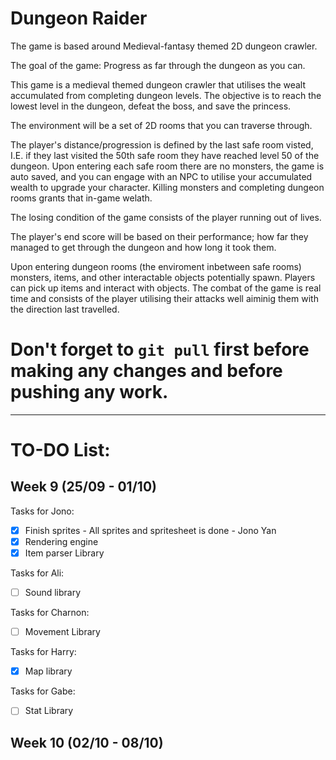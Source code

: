 <h1>Dungeon Raider</h1>

The game is based around Medieval-fantasy themed 2D dungeon crawler.

The goal of the game: Progress as far through the dungeon as you can.

This game is a medieval themed dungeon crawler that utilises the wealt accumulated from completing dungeon levels. The objective is to reach the lowest level in the dungeon, defeat the boss, and save the princess.

The environment will be a set of 2D rooms that you can traverse through.

The player's distance/progression is defined by the last safe room visted, I.E. if they last visited the 50th safe room they have reached level 50 of the dungeon. Upon entering each safe room there are no monsters, the game is auto saved, and you can engage with an NPC to utilise your accumulated wealth to upgrade your character.
Killing monsters and completing dungeon rooms grants that in-game welath.

The losing condition of the game consists of the player running out of lives.

The player's end score will be based on their performance; how far they managed to get through the dungeon and how long it took them.

Upon entering dungeon rooms (the enviroment inbetween safe rooms)  monsters, items, and other interactable objects potentially spawn. Players can pick up items and interact with objects. The combat of the game is real time and consists of the player utilising their attacks well aiminig them with the direction last travelled. 


<h1>Don't forget to <code>git pull</code> first before making any changes and before 
pushing any work.</h1>

----------------------------------------------------

<h1>TO-DO List:</h1>

<h2> Week 9 (25/09 - 01/10) </h2>

Tasks for Jono:
- [x] Finish sprites - All sprites and spritesheet is done - Jono Yan
- [x] Rendering engine
- [x] Item parser Library

Tasks for Ali:
- [ ] Sound library

Tasks for Charnon:
- [ ] Movement Library

Tasks for Harry:
- [x] Map library

Tasks for Gabe:
- [ ] Stat Library

<h2> Week 10 (02/10 - 08/10) </h2>


